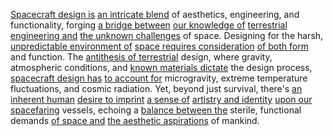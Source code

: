 
[Spacecraft design is](1/3/3/2/.Spacecraft%20Design) [an intricate blend](3/1/1/1/1/2/2/3/2/.Layered) of aesthetics, engineering, and functionality, forging [a bridge between](1/1/3/1/2/3/3/.Interconnectedness) [our knowledge of](3/2/1/1/1/.Investigating) [terrestrial engineering and](2/1/1/1/2/1/.Hydrology) [the unknown challenges](1/2/2/2/1/3/2/.Challenges) of space. Designing for the harsh, [unpredictable environment of](1/3/3/1/_Predictable-Unpredictable) [space requires consideration](1/1/3/2/3/2/2/2/.Space) [of both form](1/1/3/1/1/3/2/3/1/2/.Differential%20Forms) and function. The [antithesis of terrestrial](1/3/3/3/_Hospitable-Hostile) design, where gravity, atmospheric conditions, and [known materials dictate](3/1/1/1/1/2/2/.Synthetic%20Materials) the design process, [spacecraft design has](1/3/3/2/.Spacecraft%20Design) [to account for](2/3/1/2/1/3/.Analysis) microgravity, extreme temperature fluctuations, and cosmic radiation. Yet, beyond just survival, there's [an inherent human](3/3/3/1/3/3/_Inanimate-Alive) [desire to imprint](2/2/2/2/3/2/1/.Temptation) [a sense of](2/1/3/1/3/.Feeling) [artistry and identity](3/3/2/_Expression-Observation) [upon our spacefaring](1/2/1/3/3/3/3/.Space) vessels, echoing a [balance between the](2/2/2/1/3/3/1/2/.Aesthetics%20of%20Balance) sterile, functional demands [of space and](1/1/3/2/3/2/2/2/.Space) [the aesthetic aspirations](3/3/2/1/1/_Aesthetic-Message) of mankind.


